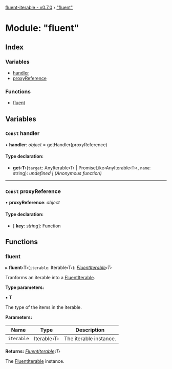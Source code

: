 [fluent-iterable - v0.7.0](../README.md) › ["fluent"](_fluent_.md)

# Module: "fluent"

## Index

### Variables

* [handler](_fluent_.md#const-handler)
* [proxyReference](_fluent_.md#const-proxyreference)

### Functions

* [fluent](_fluent_.md#fluent)

## Variables

### `Const` handler

• **handler**: *object* = getHandler(proxyReference)

#### Type declaration:

* **get**‹**T**›(`target`: AnyIterable‹T› | PromiseLike‹AnyIterable‹T››, `name`: string): *undefined | (Anonymous function)*

___

### `Const` proxyReference

• **proxyReference**: *object*

#### Type declaration:

* \[ **key**: *string*\]: Function

## Functions

###  fluent

▸ **fluent**‹**T**›(`iterable`: Iterable‹T›): *[FluentIterable](../interfaces/_types_.fluentiterable.md)‹T›*

Tranforms an iterable into a [FluentIterable](../interfaces/_types_.fluentiterable.md).

**Type parameters:**

▪ **T**

The type of the items in the iterable.

**Parameters:**

Name | Type | Description |
------ | ------ | ------ |
`iterable` | Iterable‹T› | The iterable instance. |

**Returns:** *[FluentIterable](../interfaces/_types_.fluentiterable.md)‹T›*

The [FluentIterable](../interfaces/_types_.fluentiterable.md) instance.
